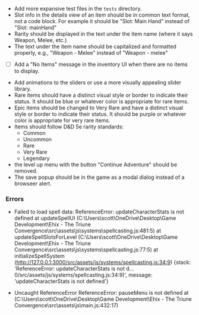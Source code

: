 - Add more expansive test files in the `tests` directory.
- Slot info in the details view of an item should be in common text format, not a code block. For example it should be "Slot: Main Hand" instead of "Slot: mainHand"
- Rarity should be displayed in the text under the item name (where it says Weapon, Melee, etc.)
- The text under the item name should be capitalized and formatted properly, e.g., "Weapon - Melee" instead of "Weapon - melee"
- [ ] Add a "No Items" message in the inventory UI when there are no items to display.
- Add animations to the sliders or use a more visually appealing slider library.
- Rare items should have a distinct visual style or border to indicate their status. It should be blue or whatever color is appropriate for rare items.
- Epic items should be changed to Very Rare and have a distinct visual style or border to indicate their status. It should be purple or whatever color is appropriate for very rare items.
- Items should follow D&D 5e rarity standards:
  - Common
  - Uncommon
  - Rare
  - Very Rare
  - Legendary
- the level up menu with the button "Continue Adventure" should be removed.
- The save popup should be in the game as a modal dialog instead of a browseer alert.


### Errors
- Failed to load spell data: ReferenceError: updateCharacterStats is not defined
    at updateSpellUI (C:\Users\scott\OneDrive\Desktop\Game Development\Ehix - The Triune Convergence\src\assets\js\systems\spellcasting.js:481:5)
    at updateSpellSlotsForLevel (C:\Users\scott\OneDrive\Desktop\Game Development\Ehix - The Triune Convergence\src\assets\js\systems\spellcasting.js:77:5)
    at initializeSpellSystem (http://127.0.0.1:3000/src/assets/js/systems/spellcasting.js:34:9) {stack: 'ReferenceError: updateCharacterStats is not d…0/src/assets/js/systems/spellcasting.js:34:9)', message: 'updateCharacterStats is not defined'}

- Uncaught ReferenceError ReferenceError: pauseMenu is not defined
    at <anonymous> (C:\Users\scott\OneDrive\Desktop\Game Development\Ehix - The Triune Convergence\src\assets\js\main.js:432:17)


